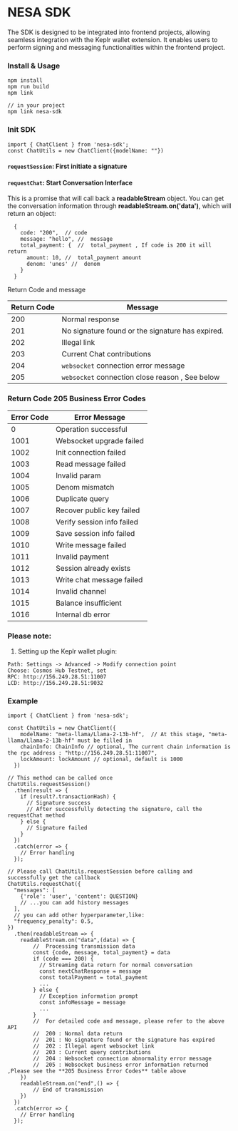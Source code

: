 # NESA SDK

The SDK is designed to be integrated into frontend projects, allowing seamless integration with the Keplr wallet extension. It enables users to perform signing and messaging functionalities within the frontend project.

### Install & Usage

```
npm install
npm run build
npm link
```

```
// in your project
npm link nesa-sdk
```

### Init SDK

```
import { ChatClient } from 'nesa-sdk';
const ChatUtils = new ChatClient({modelName: ""})
```

#### `requestSession`: First initiate a signature

#### `requestChat`: Start Conversation Interface

This is a promise that will call back a **readableStream** object. You can get the conversation information through **readableStream.on('data')**, which will return an object:

```
  {
    code: "200",  // code 
    message: "hello", //  message
    total_payment: {  //  total_payment , If code is 200 it will return
      amount: 10, //  total_payment amount
      denom: 'unes' //  denom
    }
  }
```

Return Code and message

| Return Code | Message                                          |
| ----------- | ------------------------------------------------ |
| 200         | Normal response                                  |
| 201         | No signature found or the signature has expired. |
| 202         | Illegal link                                     |
| 203         | Current Chat contributions                       |
| 204         | `websocket` connection error message             |
| 205         | `websocket` connection close reason , See below  |

### Return Code 205 Business Error Codes

| Error Code | Error Message              |
| ---------- | -------------------------- |
| 0          | Operation successful       |
| 1001       | Websocket upgrade failed   |
| 1002       | Init connection failed     |
| 1003       | Read message failed        |
| 1004       | Invalid param              |
| 1005       | Denom mismatch             |
| 1006       | Duplicate query            |
| 1007       | Recover public key failed  |
| 1008       | Verify session info failed |
| 1009       | Save session info failed   |
| 1010       | Write message failed       |
| 1011       | Invalid payment            |
| 1012       | Session already exists     |
| 1013       | Write chat message failed  |
| 1014       | Invalid channel            |
| 1015       | Balance insufficient       |
| 1016       | Internal db error          |

### Please note:

1. Setting up the Keplr wallet plugin:

```
Path: Settings -> Advanced -> Modify connection point
Choose: Cosmos Hub Testnet, set
RPC: http://156.249.28.51:11007
LCD: http://156.249.28.51:9032

```

### Example

```
import { ChatClient } from 'nesa-sdk';

const ChatUtils = new ChatClient({
    modelName: "meta-llama/Llama-2-13b-hf",  // At this stage, "meta-llama/Llama-2-13b-hf" must be filled in
    chainInfo: ChainInfo // optional, The current chain information is the rpc address : "http://156.249.28.51:11007",
    lockAmount: lockAmount // optional, default is 1000
  })

// This method can be called once
ChatUtils.requestSession()
  .then(result => {
    if (result?.transactionHash) {
      // Signature success
      // After successfully detecting the signature, call the requestChat method
    } else {
      // Signature failed
    }
  })
  .catch(error => {
    // Error handling
  });

// Please call ChatUtils.requestSession before calling and successfully get the callback
ChatUtils.requestChat({
  "messages": [
    {'role': 'user', 'content': QUESTION}
    // ...you can add history messages
  ],
  // you can add other hyperparameter,like:
  "frequency_penalty": 0.5,
})
  .then(readableStream => {
    readableStream.on("data",(data) => {
        //  Processing transmission data
        const {code, message, total_payment} = data
        if (code === 200) {
          // Streaming data return for normal conversation
          const nextChatResponse = message
          const totalPayment = total_payment
          ...
        } else {
          // Exception information prompt
          const infoMessage = message
          ...
        }
        //  For detailed code and message, please refer to the above API
        //  200 : Normal data return
        //  201 : No signature found or the signature has expired
        //  202 : Illegal agent websocket link
        //  203 : Current query contributions
        //  204 : Websocket connection abnormality error message
        //  205 : Websocket business error information returned ,Please see the **205 Business Error Codes** table above
    })
    readableStream.on("end",() => {
        // End of transmission
    })
  })
  .catch(error => {
    // Error handling
  });
```
